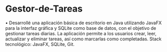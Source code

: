 # Gestor-de-Tareas
•	Desarrollé una aplicación básica de escritorio en Java utilizando JavaFX para la interfaz gráfica y SQLite como base de datos, con el objetivo de gestionar tareas diarias. La aplicación permite a los usuarios crear, leer, actualizar y eliminar tareas, así como marcarlas como completadas. 
Stack tecnológico: JavaFX, SQLite, Git.
